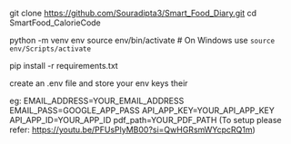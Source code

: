 git clone https://github.com/Souradipta3/Smart_Food_Diary.git
cd SmartFood_CalorieCode

python -m venv env
source env/bin/activate  # On Windows use `source env/Scripts/activate`

pip install -r requirements.txt

create an .env file and store your env keys their

eg:
EMAIL_ADDRESS=YOUR_EMAIL_ADDRESS
EMAIL_PASS=GOOGLE_APP_PASS
API_APP_KEY=YOUR_API_APP_KEY
API_APP_ID=YOUR_APP_ID
pdf_path=YOUR_PDF_PATH (To setup please refer: https://youtu.be/PFUsPlyMB00?si=QwHGRsmWYcpcRQ1m)
